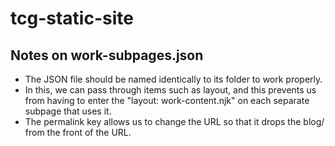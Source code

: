 # tcg-static-site

## Notes on work-subpages.json

- The JSON file should be named identically to its folder to work properly.
- In this, we can pass through items such as layout, and this prevents us from having to enter the "layout: work-content.njk" on each separate subpage that uses it.
- The permalink key allows us to change the URL so that it drops the blog/ from the front of the URL.